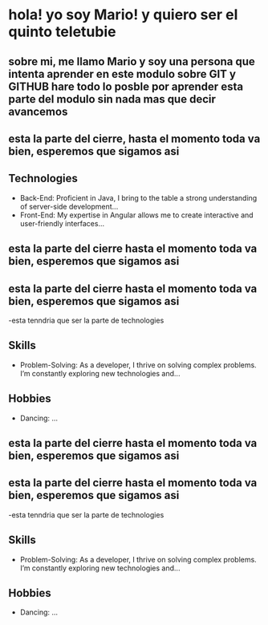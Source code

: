 # hola! yo soy Mario! y quiero ser el quinto teletubie

## sobre mi, me llamo Mario y soy una persona que intenta aprender en este modulo sobre GIT y GITHUB hare todo lo posble por aprender esta parte del modulo sin nada mas que decir avancemos

## esta la parte del cierre, hasta el momento toda va bien, esperemos que sigamos asi

## Technologies
- Back-End: Proficient in Java, I bring to the table a strong understanding of server-side development...
- Front-End: My expertise in Angular allows me to create interactive and user-friendly interfaces...


## esta la parte del cierre hasta el momento toda va bien, esperemos que sigamos asi

## esta la parte del cierre hasta el momento toda va bien, esperemos que sigamos asi
-esta tenndria que ser la parte de technologies

## Skills
- Problem-Solving: As a developer, I thrive on solving complex problems. I’m constantly exploring new technologies and...

## Hobbies
- Dancing: ...


## esta la parte del cierre hasta el momento toda va bien, esperemos que sigamos asi

## esta la parte del cierre hasta el momento toda va bien, esperemos que sigamos asi
-esta tenndria que ser la parte de technologies

## Skills
- Problem-Solving: As a developer, I thrive on solving complex problems. I’m constantly exploring new technologies and...

## Hobbies
- Dancing: ...

